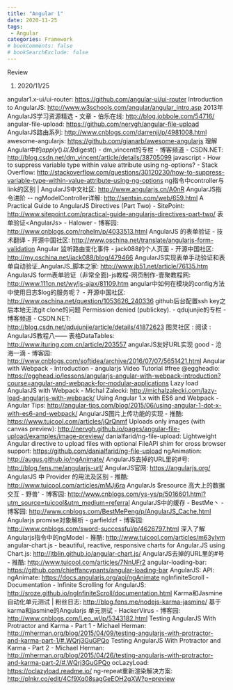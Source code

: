```yaml
---
title: "Angular 1"
date: 2020-11-25
tags: 
 - Angular
categories: Framework
# bookComments: false
# bookSearchExclude: false
---
```


Review
1. 2020/11/25

angular1.x-ui/ui-router: https://github.com/angular-ui/ui-router
Introduction to AngularJS: http://www.w3schools.com/angular/angular_intro.asp
2013年AngularJS学习资源精选 - 文章 - 伯乐在线: http://blog.jobbole.com/54716/
angular-file-upload: https://github.com/nervgh/angular-file-upload
AngularJS路由系列: http://www.cnblogs.com/darrenji/p/4981008.html
awesome-angularjs: https://github.com/gianarb/awesome-angularjs
理解Angular中的$apply()以及$digest() - dm_vincent的专栏 - 博客频道 - CSDN.NET: http://blog.csdn.net/dm_vincent/article/details/38705099
javascript - How to suppress variable type within value attribute using ng-options? - Stack Overflow: http://stackoverflow.com/questions/30120230/how-to-suppress-variable-type-within-value-attribute-using-ng-options
ng指令中controller与link的区别 | AngularJS中文社区: http://www.angularjs.cn/A0nR
AngularJS指令进阶 -- ngModelController详解: http://sentsin.com/web/659.html
A Practical Guide to AngularJS Directives (Part Two) - SitePoint: http://www.sitepoint.com/practical-guide-angularjs-directives-part-two/
表单验证&lt;AngularJs&gt; - Halower - 博客园: http://www.cnblogs.com/rohelm/p/4033513.html
AngularJS 的表单验证 - 技术翻译 - 开源中国社区: http://www.oschina.net/translate/angularjs-form-validation
Angular 监听路由变化事件 - jack088的个人页面 - 开源中国社区: http://my.oschina.net/jack088/blog/479466
AngularJS实现表单手动验证和表单自动验证_AngularJS_脚本之家: http://www.jb51.net/article/76135.htm
AngularJS form表单验证（非常全面)-js教程-网页制作-壹聚教程网: http://www.111cn.net/wy/js-ajax/81109.htm
angular中如何在模块的config方法中使用日志$log的服务呢？ - 开源中国社区: http://www.oschina.net/question/1053626_240336
github后台配置ssh key之后本地无法git clone的问题 Permission denied (publickey). - qdujunjie的专栏 - 博客频道 - CSDN.NET: http://blog.csdn.net/qdujunjie/article/details/41872623
图灵社区 : 阅读 : AngularJS教程八—— 表格DataTables: http://www.ituring.com.cn/article/203557
angularJS友好URL实现 good - 沧海一滴 - 博客园: http://www.cnblogs.com/softidea/archive/2016/07/07/5651421.html
Angular with Webpack - Introduction - angularjs Video Tutorial #free @eggheadio: https://egghead.io/lessons/angularjs-angular-with-webpack-introduction?course=angular-and-webpack-for-modular-applications
Lazy load AngularJS with Webpack - Michal Zalecki: http://michalzalecki.com/lazy-load-angularjs-with-webpack/
Using Angular 1.x with ES6 and Webpack - Angular Tips: http://angular-tips.com/blog/2015/06/using-angular-1-dot-x-with-es6-and-webpack/
AngularJS图片上传功能的实现 - 推酷: https://www.tuicool.com/articles/jQrQnmf
Uploads only images (with canvas preview): http://nervgh.github.io/pages/angular-file-upload/examples/image-preview/
danialfarid/ng-file-upload: Lightweight Angular directive to upload files with optional FileAPI shim for cross browser support: https://github.com/danialfarid/ng-file-upload
ngAnimation: http://augus.github.io/ngAnimate/
AngularJS去掉的URL里的#号: http://blog.fens.me/angularjs-url/
AngularJS官网: https://angularjs.org/
AngularJS 中 Provider 的用法及区别 - 推酷: http://www.tuicool.com/articles/mMJj6ra
AngularJs $resource 高大上的数据交互 - 野兽' - 博客园: http://www.cnblogs.com/ys-ys/p/5016601.html?utm_source=tuicool&utm_medium=referral
AngularJS中的缓存 - BestMe丶 - 博客园: http://www.cnblogs.com/BestMePeng/p/AngularJS_Cache.html
Angularjs promise对象解析 - garfieldzf - 博客园: http://www.cnblogs.com/sword-successful/p/4626797.html
深入了解Angularjs指令中的ngModel - 推酷: http://www.tuicool.com/articles/m63yIvm
angular-chart.js - beautiful, reactive, responsive charts for Angular.JS using Chart.js: http://jtblin.github.io/angular-chart.js/
AngularJS去掉的URL里的#号 - 推酷: http://www.tuicool.com/articles/7NnUFr2
angular-loading-bar: https://github.com/chieffancypants/angular-loading-bar
AngularJS: API: ngAnimate: https://docs.angularjs.org/api/ngAnimate
ngInfiniteScroll - Documentation - Infinite Scrolling for AngularJS: http://sroze.github.io/ngInfiniteScroll/documentation.html
Karma和Jasmine自动化单元测试 | 粉丝日志: http://blog.fens.me/nodejs-karma-jasmine/
基于karma和jasmine的Angularjs 单元测试 - HackerVirus - 博客园: http://www.cnblogs.com/Leo_wl/p/5343182.html
Testing AngularJS With Protractor and Karma - Part 1 - Michael Herman: http://mherman.org/blog/2015/04/09/testing-angularjs-with-protractor-and-karma-part-1/#.WQrj3GuGPQo
Testing AngularJS With Protractor and Karma - Part 2 - Michael Herman: http://mherman.org/blog/2015/04/26/testing-angularjs-with-protractor-and-karma-part-2/#.WQrj3GuGPQo
ocLazyLoad: https://oclazyload.readme.io/
ng-repeat重新渲染解决方案: http://plnkr.co/edit/4Cf9Xq08sagGeEOH2gXW?p=preview

